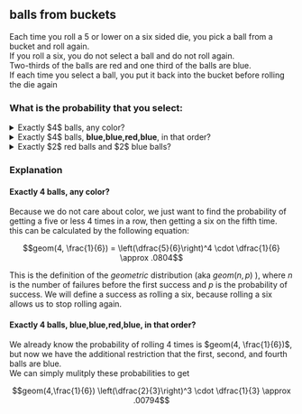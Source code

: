 ## balls from buckets
Each time you roll a $5$ or lower on a six sided die, you pick a ball from a bucket and roll again.  
If you roll a six, you do not select a ball and do not roll again.  
Two-thirds of the balls are red and one third of the balls are blue.  
If each time you select a ball, you put it back into the bucket before rolling the die again  
### What is the probability that you select:
<details>
  $\left(\dfrac{5}{6}\right)^4 \cdot \dfrac{1}{6} \approx .0804$
  <summary>Exactly $4$ balls, any color?</summary>
</details>

<details>
  $\left(\dfrac{5}{6}\right)^4 \cdot \dfrac{1}{6} \cdot (\dfrac{2}{3})^3 (\dfrac{1}{3}) \approx .00794$
  <summary>Exactly $4$ balls, <b>blue,blue,red,blue</b>, in that order?</summary>
</details>

<details>
  $\left(\dfrac{5}{6}\right)^4 \cdot \dfrac{1}{6} \cdot {4 \choose 2} (\dfrac{2}{3})^2(\dfrac{1}{3})^2 \approx .0238$
  <summary>Exactly $2$ red balls and $2$ blue balls?</summary>
</details>

### Explanation
#### Exactly $4$ balls, any color?
Because we do not care about color, we just want to find the probability of getting a five or less $4$ times in a row, then getting a six on the fifth time.  
this can be calculated by the following equation:  
```math
geom(4, \frac{1}{6}) = \left(\dfrac{5}{6}\right)^4 \cdot \dfrac{1}{6} \approx .0804
```
This is the definition of the *geometric* distribution (aka $geom(n,p)$ ), where $n$ is the number of failures before the first success and $p$ is the probability of success.  We will define a success as rolling a six, because rolling a six allows us to stop rolling again.  

#### Exactly $4$ balls, <b>blue,blue,red,blue</b>, in that order?
We already know the probability of rolling $4$ times is $geom(4, \frac{1}{6})$, but now we have the additional restriction that the first, second, and fourth balls are blue.  
We can simply mulitply these probabilities to get
```math
geom(4,\frac{1}{6}) \left(\dfrac{2}{3}\right)^3 \cdot \dfrac{1}{3} \approx .00794
```
